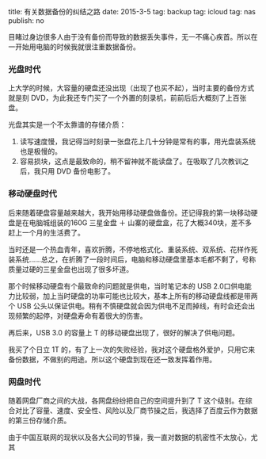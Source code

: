 title: 有关数据备份的纠结之路
date: 2015-3-5
tag: backup
tag: icloud
tag: nas
publish: no

目睹过身边很多人由于没有备份而导致的数据丢失事件，无一不痛心疾首。所以在一开始用电脑的时候我就很注重数据备份。

### 光盘时代

上大学的时候，大容量的硬盘还没出现（出现了也买不起），当时主要的备份方式就是刻 DVD，为此我还专门买了一个外置的刻录机，前前后后大概刻了上百张盘。

光盘其实是一个不太靠谱的存储介质：

1. 读写速度慢，我记得当时刻录一张盘花上几十分钟是常有的事，用光盘装系统也是极慢的。
2. 容易损块，这点是最致命的，稍不留神就不能读盘了。在吸取了几次教训之后，我只用 DVD 备份电影了。

### 移动硬盘时代

后来随着硬盘容量越来越大，我开始用移动硬盘做备份。还记得我的第一块移动硬盘是在电脑城组装的160G 三星金盘 ＋ 山寨的硬盘盒，花了大概340块，差不多赶上一个月的生活费了。

当时还是一个热血青年，喜欢折腾，不停地格式化、重装系统、双系统、花样作死装系统……总之，在折腾了一段时间后，电脑和移动硬盘里基本毛都不剩了，号称质量过硬的三星金盘也出现了很多坏道。

那个时候移动硬盘有个最致命的问题就是供电，当时笔记本的 USB 2.0口供电能力比较弱，加上当时硬盘的功率可能也比较大，基本上所有的移动硬盘线都是带两个 USB 公头以保证供电。稍有不慎硬盘就会因为供电不足而掉线，有时会还会出现频繁的起停，对硬盘寿命有着很大的伤害。

再后来，USB 3.0 的容量上 T 的移动硬盘出现了，很好的解决了供电问题。

我买了个日立 1T 的，有了上一次的失败经验，我对这个硬盘格外爱护，只用它来备份数据，不做别的用途。所以这个硬盘到现在还一致发挥着作用。

### 网盘时代

随着网盘厂商之间的大战，各网盘纷纷把自己的空间提升到了 T 这个级别。在综合对比了容量、速度、安全性、风险以及厂商节操之后，我选择了百度云作为数据的第三份存储介质。

由于中国互联网的现状以及各大公司的节操，我一直对数据的机密性不太放心，尤其

